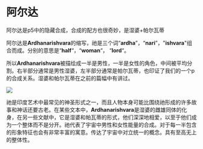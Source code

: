 # 阿尔达

阿尔达是p5中的隐藏合成，合成的配方也很奇妙，是湿婆+帕尔瓦蒂

阿尔达是**Ardhanarishvara**的缩写，祂是三个词“**ardha**”，“**nari**”，"**ishvara**"组合而成。分别的意思是“**half**“，“**woman**“， “**lord**“。

所以**Ardhanarishvara**被描绘成一半是男性，一半是女性的角色，中间被平均分割。右半部分通常是男性湿婆，左半部分通常是帕尔瓦蒂，也印证了我们的一个p的合成关系。湿婆和帕尔瓦蒂在之前的篇幅中有讲过。

![](https://pic4.zhimg.com/80/v2-0fe23bee155b2d87f6f9f266ce351e53_720w.jpg)

祂是印度艺术中最常见的神圣形式之一，而且人物本身可能比围绕祂形成的许多故事和神话还要古老。在某些文本中，**Ardhanarishvara**是湿婆的雌雄同体的化身，在另一些文献中，它是湿婆和帕瓦蒂的形式，他们深深地相爱，以至于他们成为一个整体而不是分开。祂代表了宇宙中男性和女性能量的合成。对于每一半包含的形象特征也会有非常丰富的寓意。传达了宇宙中对立统一的概念。具有至高无上的整体性。

